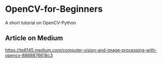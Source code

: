 # OpenCV-for-Beginners
A short tutorial on OpenCV-Python

## Article on Medium
https://tp6145.medium.com/computer-vision-and-image-processing-with-opencv-8868876618c3
